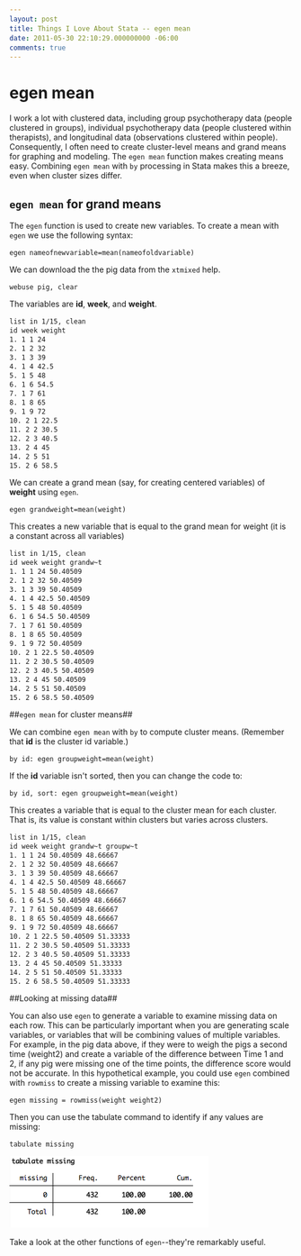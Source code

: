 ```yaml
---
layout: post
title: Things I Love About Stata -- egen mean
date: 2011-05-30 22:10:29.000000000 -06:00
comments: true
---
```

# egen mean #

I work a lot with clustered data, including group psychotherapy data (people clustered in groups), individual psychotherapy data (people clustered within therapists), and longitudinal data (observations clustered within people). Consequently, I often need to create cluster-level means and grand means for graphing and modeling. The `egen mean` function makes creating means easy. Combining `egen mean` with `by` processing in Stata makes this a breeze, even when cluster sizes differ.

## `egen mean` for grand means ##

The `egen` function is used to create new variables. To create a mean with `egen` we use the following syntax:

	egen nameofnewvariable=mean(nameofoldvariable)

We can download the the pig data from the `xtmixed` help.

	webuse pig, clear

The variables are **id**, **week**, and **weight**.

	list in 1/15, clean
	id week weight
	1. 1 1 24
	2. 1 2 32
	3. 1 3 39
	4. 1 4 42.5
	5. 1 5 48
	6. 1 6 54.5
	7. 1 7 61
	8. 1 8 65
	9. 1 9 72
	10. 2 1 22.5
	11. 2 2 30.5
	12. 2 3 40.5
	13. 2 4 45
	14. 2 5 51
	15. 2 6 58.5

We can create a grand mean (say, for creating centered variables) of **weight** using `egen`.

	egen grandweight=mean(weight)

This creates a new variable that is equal to the grand mean for weight (it is a constant across all variables)

	list in 1/15, clean
	id week weight grandw~t
	1. 1 1 24 50.40509
	2. 1 2 32 50.40509
	3. 1 3 39 50.40509
	4. 1 4 42.5 50.40509
	5. 1 5 48 50.40509
	6. 1 6 54.5 50.40509
	7. 1 7 61 50.40509
	8. 1 8 65 50.40509
	9. 1 9 72 50.40509
	10. 2 1 22.5 50.40509
	11. 2 2 30.5 50.40509
	12. 2 3 40.5 50.40509
	13. 2 4 45 50.40509
	14. 2 5 51 50.40509
	15. 2 6 58.5 50.40509

##`egen mean` for cluster means##

We can combine `egen mean` with `by` to compute cluster means. (Remember that **id** is the cluster id variable.)

	by id: egen groupweight=mean(weight)

If the **id** variable isn't sorted, then you can change the code to:

	by id, sort: egen groupweight=mean(weight)

This creates a variable that is equal to the cluster mean for each cluster. That is, its value is constant within clusters but varies across clusters.

	list in 1/15, clean
	id week weight grandw~t groupw~t
	1. 1 1 24 50.40509 48.66667
	2. 1 2 32 50.40509 48.66667
	3. 1 3 39 50.40509 48.66667
	4. 1 4 42.5 50.40509 48.66667
	5. 1 5 48 50.40509 48.66667
	6. 1 6 54.5 50.40509 48.66667
	7. 1 7 61 50.40509 48.66667
	8. 1 8 65 50.40509 48.66667
	9. 1 9 72 50.40509 48.66667
	10. 2 1 22.5 50.40509 51.33333
	11. 2 2 30.5 50.40509 51.33333
	12. 2 3 40.5 50.40509 51.33333
	13. 2 4 45 50.40509 51.33333
	14. 2 5 51 50.40509 51.33333
	15. 2 6 58.5 50.40509 51.33333

##Looking at missing data##

You can also use `egen` to generate a variable to examine missing data on each row. This can be particularly important when you are generating scale variables, or variables that will be combining values of multiple variables. For example, in the pig data above, if they were to weigh the pigs a second time (weight2) and create a variable of the difference between Time 1 and 2, if any pig were missing one of the time points, the difference score would not be accurate. In this hypothetical example, you could use `egen` combined with `rowmiss` to create a missing variable to examine this:

	egen missing = rowmiss(weight weight2)

Then you can use the tabulate command to identify if any values are missing:

	tabulate missing

![tabulate.missing1.png](/assets/tabulate_missing1.png)

Take a look at the other functions of `egen`--they're remarkably useful.
